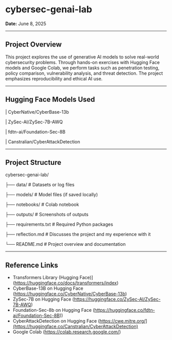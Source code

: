 # cybersec-genai-lab

**Date:** June 8, 2025

---

## Project Overview

This project explores the use of generative AI models to solve real-world cybersecurity problems. Through hands-on exercises with Hugging Face models and Google Colab, we perform tasks such as penetration testing, policy comparison, vulnerability analysis, and threat detection. The project emphasizes reproducibility and ethical AI use.

---

## Hugging Face Models Used

| CyberNative/CyberBase-13b

| ZySec-AI/ZySec-7B-AWQ

| fdtn-ai/Foundation-Sec-8B

| Canstralian/CyberAttackDetection

---

## Project Structure
cybersec-genai-lab/

├── data/ # Datasets or log files

├── models/ # Model files (if saved locally)

├── notebooks/ # Colab notebook

├── outputs/ # Screenshots of outputs

├── requirements.txt # Required Python packages

├── reflection.md # Discusses the project and my experience with it

└── README.md # Project overview and documentation


---

## Reference Links

- Transformers Library (Hugging Face)](https://huggingface.co/docs/transformers/index)
- CyberBase-13B on Hugging Face (https://huggingface.co/CyberNative/CyberBase-13b)
- ZySec-7B on Hugging Face (https://huggingface.co/ZySec-AI/ZySec-7B-AWQ)
- Foundation-Sec-8b on Hugging Face (https://huggingface.co/fdtn-ai/Foundation-Sec-8B))
- CyberAttackDetection on Hugging Face (https://cwe.mitre.org/](https://huggingface.co/Canstralian/CyberAttackDetection)
- Google Colab (https://colab.research.google.com/)

